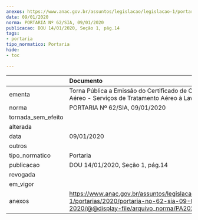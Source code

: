 ```yaml
---
anexos: https://www.anac.gov.br/assuntos/legislacao/legislacao-1/portarias/2020/portaria-no-62-sia-09-01-2020/@@display-file/arquivo_norma/PA2020-0062.pdf
data: 09/01/2020
norma: PORTARIA Nº 62/SIA, 09/01/2020
publicacao: DOU 14/01/2020, Seção 1, pág.14
tags:
- portaria
tipo_normatico: Portaria
hide: 
- toc 
 
---
```


|                    | Documento                                                                                                                                          |
|:-------------------|:---------------------------------------------------------------------------------------------------------------------------------------------------|
| ementa             | Torna Pública a Emissão do Certificado de Operador Aéreo - Serviços de Tratamento Aéreo à Lavouras Ltda.                                           |
| norma              | PORTARIA Nº 62/SIA, 09/01/2020                                                                                                                     |
| tornada_sem_efeito |                                                                                                                                                    |
| alterada           |                                                                                                                                                    |
| data               | 09/01/2020                                                                                                                                         |
| outros             |                                                                                                                                                    |
| tipo_normatico     | Portaria                                                                                                                                           |
| publicacao         | DOU 14/01/2020, Seção 1, pág.14                                                                                                                    |
| revogada           |                                                                                                                                                    |
| em_vigor           |                                                                                                                                                    |
| anexos             | https://www.anac.gov.br/assuntos/legislacao/legislacao-1/portarias/2020/portaria-no-62-sia-09-01-2020/@@display-file/arquivo_norma/PA2020-0062.pdf |